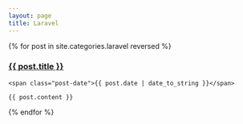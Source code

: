 ```yaml
---
layout: page
title: Laravel
---
```


<div class="posts">
  {% for post in site.categories.laravel reversed %}
  <div class="post">
    <h3 class="post-title">
      <a href="{{ post.url }}">
        {{ post.title }}
      </a>
    </h3>

    <span class="post-date">{{ post.date | date_to_string }}</span>

    {{ post.content }}
  </div>
  {% endfor %}
</div>
